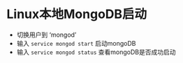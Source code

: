 # Linux本地MongoDB启动

- 切换用户到 ‘mongod’
- 输入  `service mongod start`  启动mongoDB
- 输入 `service mongod status`  查看mongoDB是否成功启动